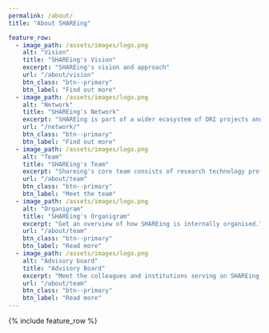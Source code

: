 ```yaml
---
permalink: /about/
title: "About SHAREing"

feature_row:
  - image_path: /assets/images/logo.png
    alt: "Vision"
    title: "SHAREing's Vision"
    excerpt: "SHAREing's vision and approach"
    url: "/about/vision"
    btn_class: "btn--primary"
    btn_label: "Find out more"
  - image_path: /assets/images/logo.png
    alt: "Network"
    title: "SHAREing's Network"
    excerpt: "SHAREing is part of a wider ecosystem of DRI projects and is proud to have its own ecosystem of partners."
    url: "/network/"
    btn_class: "btn--primary"
    btn_label: "Find out more"
  - image_path: /assets/images/logo.png
    alt: "Team"
    title: "SHAREing's Team"
    excerpt: "Shareing's core team consists of research technology professionals - research software engineers, platform experts, research infrastructure managers and academics - from different institutions from all over the UK."
    url: "/about/team"
    btn_class: "btn--primary"
    btn_label: "Meet the team"
  - image_path: /assets/images/logo.png
    alt: "Organigram"
    title: "SHAREing's Organigram"
    excerpt: "Get an overview of how SHAREing is internally organised."
    url: "/about/team"
    btn_class: "btn--primary"
    btn_label: "Read more"
  - image_path: /assets/images/logo.png
    alt: "Advisory board"
    title: "Advisory Board"
    excerpt: "Meet the colleagues and institutions serving on SHAREing's Advisory Board."
    url: "/about/team"
    btn_class: "btn--primary"
    btn_label: "Read more"
---
```


{% include feature_row %}



